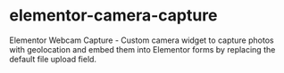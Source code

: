# elementor-camera-capture
Elementor Webcam Capture - Custom camera widget to capture photos with geolocation and embed them into Elementor forms by replacing the default file upload field.
